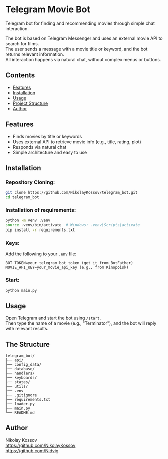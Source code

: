 # Telegram Movie Bot

Telegram bot for finding and recommending movies through simple chat interaction.

The bot is based on Telegram Messenger and uses an external movie API to search for films.  
The user sends a message with a movie title or keyword, and the bot returns relevant information.  
All interaction happens via natural chat, without complex menus or buttons.

## Contents

- [Features](#features)
- [Installation](#installation)
- [Usage](#usage)
- [Project Structure](#the-structure)
- [Author](#author)

## Features

- Finds movies by title or keywords  
- Uses external API to retrieve movie info (e.g., title, rating, plot)  
- Responds via natural chat  
- Simple architecture and easy to use  

## Installation

### Repository Cloning:

```bash
git clone https://github.com/NikolayKossov/telegram_bot.git
cd telegram_bot
```

### Installation of requirements:

```bash
python -m venv .venv
source .venv/bin/activate  # Windows: .venv\Scripts\activate
pip install -r requirements.txt
```

### Keys:

Add the following to your `.env` file:

```
BOT_TOKEN=your_telegram_bot_token (get it from BotFather)  
MOVIE_API_KEY=your_movie_api_key (e.g., from Kinopoisk)
```

### Start:

```bash
python main.py
```

## Usage

Open Telegram and start the bot using `/start`.  
Then type the name of a movie (e.g., "Terminator"), and the bot will reply with relevant results.

## The Structure

```
telegram_bot/
├── api/
├── config_data/
├── database/
├── handlers/
├── keyboards/
├── states/
├── utils/
├── .env
├── .gitignore
├── requirements.txt
├── loader.py
├── main.py
└── README.md
```

## Author

Nikolay Kossov  
https://github.com/NikolayKossov  
https://github.com/Nidvig
